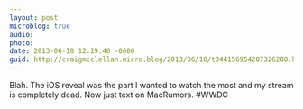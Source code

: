 ```yaml
---
layout: post
microblog: true
audio: 
photo: 
date: 2013-06-10 12:19:46 -0600
guid: http://craigmcclellan.micro.blog/2013/06/10/t344156954207326208.html
---
```

Blah. The iOS reveal was the part I wanted to watch the most and my stream is completely dead. Now just text on MacRumors. #WWDC
